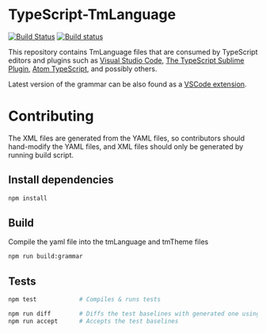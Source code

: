 # TypeScript-TmLanguage
[![Build Status](https://dev.azure.com/ms/TypeScript-TmLanguage/_apis/build/status/Microsoft.TypeScript-TmLanguage)](https://dev.azure.com/ms/TypeScript-TmLanguage/_build/latest?definitionId=15)
[![Build status](https://travis-ci.org/Microsoft/TypeScript-TmLanguage.svg?branch=master)](https://travis-ci.org/Microsoft/TypeScript-TmLanguage)

This repository contains TmLanguage files that are consumed by TypeScript editors and plugins such as [Visual Studio Code](https://github.com/Microsoft/vscode), [The TypeScript Sublime Plugin](https://github.com/Microsoft/TypeScript-Sublime-Plugin), [Atom TypeScript](https://github.com/TypeStrong/atom-typescript), and possibly others.

Latest version of the grammar can be also found as a [VSCode extension](https://marketplace.visualstudio.com/items?itemName=ms-vscode.vscode-typescript-next).

# Contributing

The XML files are generated from the YAML files, so contributors should hand-modify the YAML files, and XML files should only be generated by running build script.

## Install dependencies
``` sh
npm install
```

## Build

Compile the yaml file into the tmLanguage and tmTheme files

``` sh
npm run build:grammar
```

## Tests

``` sh
npm test            # Compiles & runs tests

npm run diff        # Diffs the test baselines with generated one using tool set in environment variable DIFF
npm run accept      # Accepts the test baselines
```

